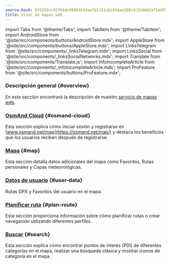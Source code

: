 ```yaml
---
source-hash: 031332cc05f6bde50803b1daa7d1151c6c43aae368e3c520b62af5ad5547457d
title: Visor de mapas web
---
```

import Tabs from '@theme/Tabs';
import TabItem from '@theme/TabItem';
import AndroidStore from '@site/src/components/buttons/AndroidStore.mdx';
import AppleStore from '@site/src/components/buttons/AppleStore.mdx';
import LinksTelegram from '@site/src/components/_linksTelegram.mdx';
import LinksSocial from '@site/src/components/_linksSocialNetworks.mdx';
import Translate from '@site/src/components/Translate.js';
import InfoIncompleteArticle from '@site/src/components/_infoIncompleteArticle.mdx';
import ProFeature from '@site/src/components/buttons/ProFeature.mdx';



### Descripción general {#overview}

En esta sección encontrará la descripción de nuestro [servicio de mapas web](https://osmand.net/map).

### [OsmAnd Cloud](./web-cloud.md) {#osmand-cloud}

Esta sección explica cómo iniciar sesión y registrarse en [www.osmand.net/map](https://osmand.net/map/) y destaca los beneficios que los usuarios reciben después de registrarse.

### [Mapa](./web-map.md) {#map}

Esta sección detalla datos adicionales del mapa como Favoritos, Rutas personales y Capas meteorológicas.

### [Datos de usuario](../web/web-userdata.mdx) {#user-data}

Rutas GPX y Favoritos del usuario en el mapa.

### [Planificar ruta](./planner.md) {#plan-route}

Esta sección proporciona información sobre cómo planificar rutas o crear navegación utilizando diferentes perfiles.

### [Buscar](./web-search.md) {#search}

Esta sección explica cómo encontrar puntos de interés (PDI) de diferentes categorías en el mapa, realizar una búsqueda clásica y mostrar iconos de categoría en el mapa.